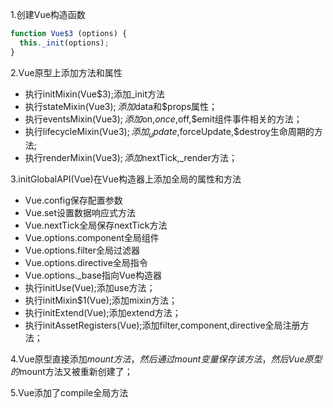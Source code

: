 1.创建Vue构造函数
```javascript
function Vue$3 (options) {
  this._init(options); 
}
```

2.Vue原型上添加方法和属性
- 执行initMixin(Vue$3);添加_init方法
- 执行stateMixin(Vue$3);添加$data和$props属性；
- 执行eventsMixin(Vue$3);添加$on,$once,$off,$emit组件事件相关的方法；
- 执行lifecycleMixin(Vue$3);添加_update,$forceUpdate,$destroy生命周期的方法;
- 执行renderMixin(Vue$3);添加$nextTick,_render方法；
 
3.initGlobalAPI(Vue)在Vue构造器上添加全局的属性和方法
- Vue.config保存配置参数
- Vue.set设置数据响应式方法
- Vue.nextTick全局保存nextTick方法
- Vue.options.component全局组件
- Vue.options.filter全局过滤器
- Vue.options.directive全局指令
- Vue.options._base指向Vue构造器
- 执行initUse(Vue);添加use方法；
- 执行initMixin$1(Vue);添加mixin方法；
- 执行initExtend(Vue);添加extend方法；
- 执行initAssetRegisters(Vue);添加filter,component,directive全局注册方法；
 
4.Vue原型直接添加$mount方法，然后通过mount变量保存该方法，然后Vue原型的$mount方法又被重新创建了；
 
5.Vue添加了compile全局方法
 